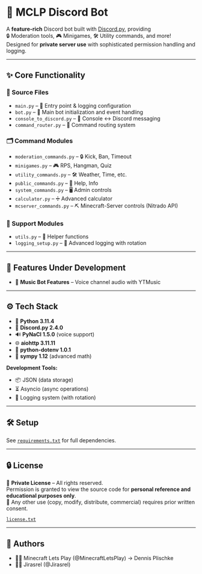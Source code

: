 # 🤖 MCLP Discord Bot  

A **feature-rich** Discord bot built with [Discord.py](https://discordpy.readthedocs.io/en/stable/), providing  
🔒 Moderation tools, 🎮 Minigames, 🛠️ Utility commands, and more!  
Designed for **private server use** with sophisticated permission handling and logging.  

---

## ✨ Core Functionality  

### 📂 Source Files  
- `main.py` – 📝 Entry point & logging configuration
- `bot.py` – 🔧 Main bot initialization and event handling   
- `console_to_discord.py` – 💬 Console ↔ Discord messaging  
- `command_router.py` – 🚦 Command routing system  

### 🗂️ Command Modules  
- `moderation_commands.py` – 🔒 Kick, Ban, Timeout  
- `minigames.py` – 🎮 RPS, Hangman, Quiz  
- `utility_commands.py` – 🛠️ Weather, Time, etc.  
- `public_commands.py` – 👥 Help, Info  
- `system_commands.py` – 🖥️ Admin controls  
- `calculator.py` – ➗ Advanced calculator  
- `mcserver_commands.py` – ⛏️ Minecraft-Server controls (Nitrado API)  

### 🔌 Support Modules  
- `utils.py` – 🧩 Helper functions  
- `logging_setup.py` – 📜 Advanced logging with rotation  

---

## 🚧 Features Under Development  
- 🎵 **Music Bot Features** – Voice channel audio with YTMusic  

---

## ⚙️ Tech Stack  

- 🐍 **Python 3.11.4**  
- 💬 **Discord.py 2.4.0**  
- 🔊 **PyNaCl 1.5.0** (voice support)  
- 🌐 **aiohttp 3.11.11**  
- 🔑 **python-dotenv 1.0.1**  
- 📐 **sympy 1.12** (advanced math)  

**Development Tools:**  
- 📦 JSON (data storage)  
- ⏳ Asyncio (async operations)  
- 📝 Logging system (with rotation)  

---

## 🛠️ Setup  

See [`requirements.txt`](./requirements.txt) for full dependencies.  

---

## 🔒 License  

📜 **Private License** – All rights reserved.  
Permission is granted to view the source code for **personal reference and educational purposes only**.  
🚫 Any other use (copy, modify, distribute, commercial) requires prior written consent.  

[`license.txt`](./license.txt)

---

## 👥 Authors  

- 🧑‍💻 Minecraft Lets Play (@MinecraftLetsPlay) → Dennis Plischke  
- 👨‍💻 Jirasrel (@Jirasrel)  
